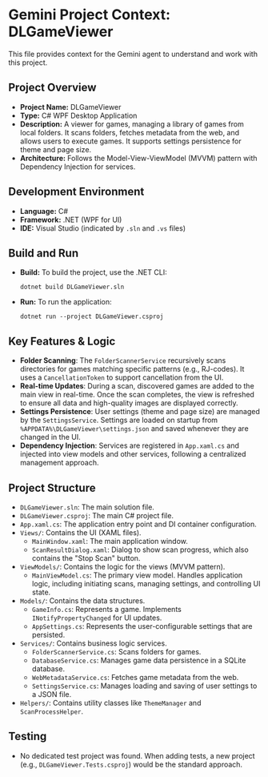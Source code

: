 # Gemini Project Context: DLGameViewer

This file provides context for the Gemini agent to understand and work with this project.

## Project Overview

- **Project Name:** DLGameViewer
- **Type:** C# WPF Desktop Application
- **Description:** A viewer for games, managing a library of games from local folders. It scans folders, fetches metadata from the web, and allows users to execute games. It supports settings persistence for theme and page size.
- **Architecture:** Follows the Model-View-ViewModel (MVVM) pattern with Dependency Injection for services.

## Development Environment

- **Language:** C#
- **Framework:** .NET (WPF for UI)
- **IDE:** Visual Studio (indicated by `.sln` and `.vs` files)

## Build and Run

- **Build:** To build the project, use the .NET CLI:
  ```shell
  dotnet build DLGameViewer.sln
  ```
- **Run:** To run the application:
  ```shell
  dotnet run --project DLGameViewer.csproj
  ```

## Key Features & Logic

- **Folder Scanning**: The `FolderScannerService` recursively scans directories for games matching specific patterns (e.g., RJ-codes). It uses a `CancellationToken` to support cancellation from the UI.
- **Real-time Updates**: During a scan, discovered games are added to the main view in real-time. Once the scan completes, the view is refreshed to ensure all data and high-quality images are displayed correctly.
- **Settings Persistence**: User settings (theme and page size) are managed by the `SettingsService`. Settings are loaded on startup from `%APPDATA%\DLGameViewer\settings.json` and saved whenever they are changed in the UI.
- **Dependency Injection**: Services are registered in `App.xaml.cs` and injected into view models and other services, following a centralized management approach.

## Project Structure

- `DLGameViewer.sln`: The main solution file.
- `DLGameViewer.csproj`: The main C# project file.
- `App.xaml.cs`: The application entry point and DI container configuration.
- `Views/`: Contains the UI (XAML files).
  - `MainWindow.xaml`: The main application window.
  - `ScanResultDialog.xaml`: Dialog to show scan progress, which also contains the "Stop Scan" button.
- `ViewModels/`: Contains the logic for the views (MVVM pattern).
  - `MainViewModel.cs`: The primary view model. Handles application logic, including initiating scans, managing settings, and controlling UI state.
- `Models/`: Contains the data structures.
  - `GameInfo.cs`: Represents a game. Implements `INotifyPropertyChanged` for UI updates.
  - `AppSettings.cs`: Represents the user-configurable settings that are persisted.
- `Services/`: Contains business logic services.
  - `FolderScannerService.cs`: Scans folders for games.
  - `DatabaseService.cs`: Manages game data persistence in a SQLite database.
  - `WebMetadataService.cs`: Fetches game metadata from the web.
  - `SettingsService.cs`: Manages loading and saving of user settings to a JSON file.
- `Helpers/`: Contains utility classes like `ThemeManager` and `ScanProcessHelper`.

## Testing

- No dedicated test project was found. When adding tests, a new project (e.g., `DLGameViewer.Tests.csproj`) would be the standard approach.